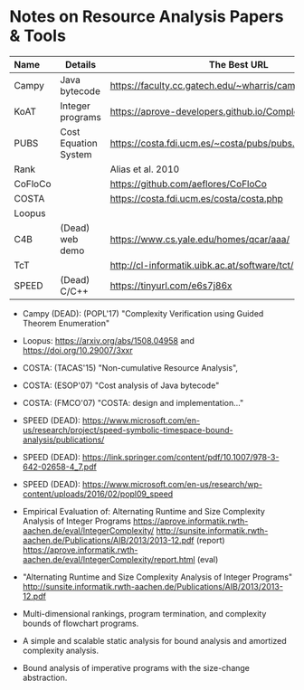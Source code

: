 # Notes on Resource Analysis Papers & Tools

| Name    | Details              | The Best URL                                                |
|:--------|----------------------|-------------------------------------------------------------|
| Campy   | Java bytecode        | https://faculty.cc.gatech.edu/~wharris/campy.html#artifacts |
| KoAT    | Integer programs     | https://aprove-developers.github.io/ComplexityMprfCfr/      |
| PUBS    | Cost Equation System | https://costa.fdi.ucm.es/~costa/pubs/pubs.php               | 
| Rank    |                      | Alias et al. 2010                                           |
| CoFloCo |                      | https://github.com/aeflores/CoFloCo                         |
| COSTA   |                      | https://costa.fdi.ucm.es/costa/costa.php                    |
| Loopus  |                      |                                                             |
| C4B     | (Dead) web demo      | https://www.cs.yale.edu/homes/qcar/aaa/                     |
| TcT     |                      | http://cl-informatik.uibk.ac.at/software/tct/               | 
| SPEED   | (Dead) C/C++         | https://tinyurl.com/e6s7j86x                                |**

* Campy (DEAD): (POPL'17) "Complexity Verification using Guided Theorem Enumeration" 
* Loopus: https://arxiv.org/abs/1508.04958 and https://doi.org/10.29007/3xxr
* COSTA: (TACAS'15) "Non-cumulative Resource Analysis", 
* COSTA: (ESOP'07) "Cost analysis of Java bytecode"     
* COSTA: (FMCO'07) "COSTA: design and implementation..." 
* SPEED (DEAD): https://www.microsoft.com/en-us/research/project/speed-symbolic-timespace-bound-analysis/publications/
* SPEED (DEAD): https://link.springer.com/content/pdf/10.1007/978-3-642-02658-4_7.pdf
* SPEED (DEAD): https://www.microsoft.com/en-us/research/wp-content/uploads/2016/02/popl09_speed

* Empirical Evaluation of: Alternating Runtime and Size Complexity Analysis of Integer Programs
  https://aprove.informatik.rwth-aachen.de/eval/IntegerComplexity/
  http://sunsite.informatik.rwth-aachen.de/Publications/AIB/2013/2013-12.pdf (report)
  https://aprove.informatik.rwth-aachen.de/eval/IntegerComplexity/report.html (eval)

* "Alternating Runtime and Size Complexity Analysis of Integer Programs"
  http://sunsite.informatik.rwth-aachen.de/Publications/AIB/2013/2013-12.pdf

* Multi-dimensional rankings, program termination, and complexity bounds of flowchart programs.
* A simple and scalable static analysis for bound analysis and amortized complexity analysis.
* Bound analysis of imperative programs with the size-change abstraction.
